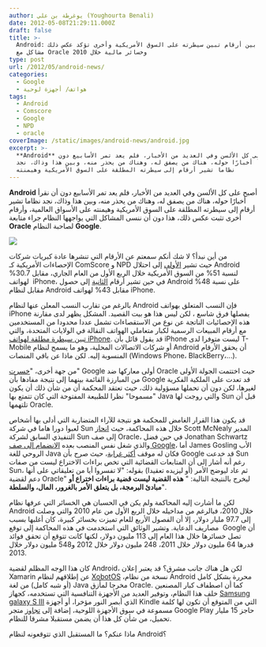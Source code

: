 ```yaml
---
author: يوغرطة بن علي (Youghourta Benali)
date: 2012-05-08T21:29:11.000Z
draft: false
title: >-
  Android: ما بين أرقام تبين سيطرته على السوق الأمريكية وأخرى تؤكد عكس ذلك،
  مشاكل مع Oracle وخسائر مالية خلال 2010  
type: post
url: /2012/05/android-news/
categories:
  - Google
  - هواتف/ أجهزة لوحية
tags:
  - Android
  - Comscore
  - Google
  - NPD
  - oracle
coverImage: /static/images/android-news/android.jpg
excerpt: >-
  **Android** أصبح على كل الألسن وفي العديد من الأخبار، فلم يعد تمر الأسابيع دون
  أن نقرأ أخبارًا حوله، هناك من يصفق له، وهناك من يحذر منه، وبين هذا وذاك، نجد
  نظاما تشير أرقام إلى سيطرته المطلقة على السوق الأمريكية وهيمنته
---
```

**Android** أصبح على كل الألسن وفي العديد من الأخبار، فلم يعد تمر الأسابيع دون أن نقرأ أخبارًا حوله، هناك من يصفق له، وهناك من يحذر منه، وبين هذا وذاك، نجد نظاما تشير أرقام إلى سيطرته المطلقة على السوق الأمريكية وهيمنته على الأسواق العالمية، وأرقام أخرى تثبت عكس ذلك، هذا دون أن ننسى المشاكل التي يواجهها النظام جراء متابعة **Oracle** لصاحبة النظام **Google**.

![](/static/images/android-news/android.jpg)

من أين نبدأ؟ لا شك أنكم سمعتم عن الأرقام التي تنشرها عادة كبريات شركات الإحصاءات الأمريكية كـ ComScore و NPD حيث تشير [الأولى](http://www.comscore.com/Press_Events/Press_Releases/2012/5/comScore_Reports_March\_2012\_U.S.\_Mobile_Subscriber_Market_Share) إلى احتلال Android لنسبة 51% من السوق الأمريكية خلال الربع الأول من العام الجاري، مقابل 30.7%  لهواتف iPhone، في حين تشير أرقام [الثانية](https://www.npd.com/wps/portal/npd/us/news/pressreleases/pr\_120206) إلى حصول Android على نسبة 48% مقابل لنظام Android مقابل 43% لهواتف iPhone.

بالرغم من تقارب النسب المعلن عنها لنظام Android فإن النسب المتعلق بهواتف iPhone يفصلها فرق شاسع ، لكن ليس هذا هو بيت القصيد. المشكل يظهر لدى مقارنة هذه الإحصائيات الناتجة عن نوع من الاستقصاءات تشمل عددا محدودا من المستخدمين مع أرقام المبيعات الرسمية لكبار متعاملي الهواتف النقالة في الولايات المتحدة، والتي [تبين سيطرة مطلقة لهواتف iPhone](http://www.businessinsider.com/apples-us-smartphone-marketshare-versus-android-for-q1-2012-5). قد يقول قائل بأن iPhone ليست متوفرا لدى T-Mobile أو شركات الاتصالات المحلية، وهو ما يسمح لنظام Android أن يحقق الأرقام المنسوبة إليه. لكن ماذا عن باقي المنصات (Windows Phone، BlackBerry،...).

من جهة أخرى، "[خسرت](http://www.androidpolice.com/2012/05/07/analysis-google-moving-for-likely-mistrial-in-copyright-portion-of-oracle-java-case-but-big-questions-remain/)" Google أولى معاركها ضد Oracle حيث اختتمت الجولة الأولى من المبارزة القائمة بينهما إلى نتيجة مفادها بأن Google قد تعدت على الملكية الفكرية لغيرها، لكن دون أن تحملها مسؤولية ذلك، حيث تعتقد المحكمة أن من شأن ذلك أن يكون "مسموحا" نظرا للطبيعة المفتوحة التي كان تتمتع بها Java والتي روجت لها Sun قبل أن تلتهمها Oracle.

قد يكون هذا القرار الغامض للمحكمة هو نتيجة للآراء المتضاربة التي أدلى بها أشخاص لعبوا دورا هاما في شركة Sun خلال هذه المحاكمة، حيث [انحاز](http://www.computerworld.com/s/article/9226640/Ex_Sun_boss_McNealy_sides_with_Oracle_in_Google_dispute) Scott McNealy المدير التنفيذي السابق لشركة Sun إلى صف Oracle، في حين فضل Jonathan Schwartz والذي شغل نفس المنصب بعده [الانضمام إلى صف Google](http://www.theverge.com/2012/4/26/2977858/former-sun-ceo-jonathan-schwartz-testifies-for-google-oracle-trial)، أما James Gosling الأب الروحي للغة Java فكان له موقف [أكثر غرابة](http://news.cnet.com/8301-1035\_3-57423754-94/java-creator-james-gosling-google-totally-slimed-sun/?tag=mncol;topStories)، حيث صرح بأن Google قد خدعت Sun رغم أنه أشار إلى أن المتابعات القضائية التي تخص براءات الاختراع ليست من صفات Sun، ثم عاد ليوضح الأمر (أو ليزيده تعقيدا) بقوله: "لا تفسروا أيا من تعليقاتي على أنها دعم لقضية Oracle" ليخرج بالنتيجة التالية: " **هذه القضية ليست قضية براءات اختراع أو مبادئ البرمجة، بل يتعلق الأمر بالغرور، المال، والسلطة**".

لكن ما أشارت إليه المحاكمة ولم يكن في الحسبان هي الخسائر التي عرفها نظام Android خلال 2010، فبالرغم من مداخيله خلال الربع الأول من عام 2010 والتي وصلت إلى 97.7 مليار دولار، إلا أن الفصول الأربع للعام تميزت بخسائر كبيرة، كان أغلبها بسبب مصاريف الدعاية. وتشير الوثائق التي استخدمت في هذه المحاكمة إلى توقع  Google أن تصل خسائرها خلال هذا العام إلى 113 مليون دولار، لكنها كانت تتوقع أن تحقق فوائد قدرها 64 مليون دولار خلال 2011، 248 مليون دولار خلال 2012 و548 مليون دولار خلال 2013.

كان هذا الوجه المظلم لقضية Android، لكن هل هناك جانب مشرق؟ قد يعتبر إعلان Xamarin عن إطلاقهم لنظام [XobotOS](https://www.it-scoop.com/2012/05/xobotos-android-c-sharp/) ،نسخة من نظام Android محررة بشكل كامل (أو شبه كامل) من لغة Java مخرجا لمأزق Oracle. كما أن اصطفاف كبار المصنعين خلف هذا النظام، وتوفير العديد من الأجهزة التنافسية التي تستخدمه، كجهاز [Samsung galaxy S III](http://ardroid.com/2012/05/03/samsung-announces-galaxy-s-iii/) الذي أبصر النور مؤخرا، أو أجهزة Kindle التي من المتوقع أن تكون لها كلمة مسموعة في سوق الأجهزة اللوحية، إضافة إلى [تجاوز](http://techcrunch.com/2012/05/07/google-play-about-to-pass-15-billion-downloads-pssht-it-did-that-weeks-ago/) متجر Google Play حاجز 15 مليار تحميل، من شأن كل هذا أن يضمن مستقبلا مشرقا للنظام.

ماذا عنكم؟ ما المستقبل الذي تتوقعونه لنظام Android؟
